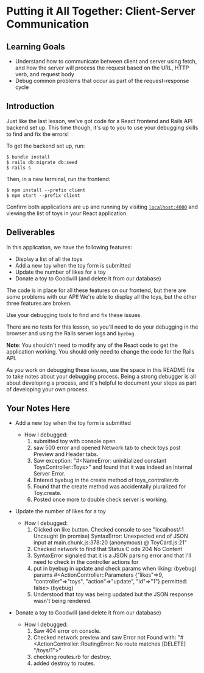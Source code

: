 # Putting it All Together: Client-Server Communication

## Learning Goals

- Understand how to communicate between client and server using fetch, and how
  the server will process the request based on the URL, HTTP verb, and request
  body
- Debug common problems that occur as part of the request-response cycle

## Introduction

Just like the last lesson, we've got code for a React frontend and Rails API
backend set up. This time though, it's up to you to use your debugging skills to
find and fix the errors!

To get the backend set up, run:

```console
$ bundle install
$ rails db:migrate db:seed
$ rails s
```

Then, in a new terminal, run the frontend:

```console
$ npm install --prefix client
$ npm start --prefix client
```

Confirm both applications are up and running by visiting
[`localhost:4000`](http://localhost:4000) and viewing the list of toys in your
React application.

## Deliverables

In this application, we have the following features:

- Display a list of all the toys
- Add a new toy when the toy form is submitted
- Update the number of likes for a toy
- Donate a toy to Goodwill (and delete it from our database)

The code is in place for all these features on our frontend, but there are some
problems with our API! We're able to display all the toys, but the other three
features are broken.

Use your debugging tools to find and fix these issues.

There are no tests for this lesson, so you'll need to do your debugging in the
browser and using the Rails server logs and `byebug`.

**Note**: You shouldn't need to modify any of the React code to get the
application working. You should only need to change the code for the Rails API.

As you work on debugging these issues, use the space in this README file to take
notes about your debugging process. Being a strong debugger is all about
developing a process, and it's helpful to document your steps as part of
developing your own process.

## Your Notes Here

- Add a new toy when the toy form is submitted

  - How I debugged:
    1. submitted toy with console open. 
    2. saw 500 error and opened Network tab to check toys post Preview and Header tabs.
    3. Saw exception: "#<NameError: uninitialized constant ToysController::Toys>" and found that it was indeed an Internal Server Error.
    4. Entered byebug in the create method of toys_controller.rb
    5. Found that the create method was accidentally pluralized for Toy.create.
    6. Posted once more to double check server is working.


- Update the number of likes for a toy

  - How I debugged:
    1. Clicked on like button. Checked console to see 
      "localhost/:1 Uncaught (in promise) SyntaxError: Unexpected end of JSON input
        at main.chunk.js:378:20
        (anonymous) @ ToyCard.js:21"
    2. Checked network to find that Status C ode 204 No Content
    3. SyntaxError signaled that it is a JSON parsing error and that I'll need to check in the controller actions for
    4. put in byebug in update and check params when liking:
      (byebug) params
      #<ActionController::Parameters {"likes"=>9, "controller"=>"toys", "action"=>"update", "id"=>"1"} permitted: false>
      (byebug) 
    5. Understood that toy was being updated but the JSON response wasn't being rendered.


- Donate a toy to Goodwill (and delete it from our database)

  - How I debugged:
    1. Saw 404 error on console.
    2. Checked network preview and saw Error not Found with:
      "#<ActionController::RoutingError: No route matches [DELETE] \"/toys/1\">"
    3. checking routes.rb for destroy.
    4. added destroy to routes.
